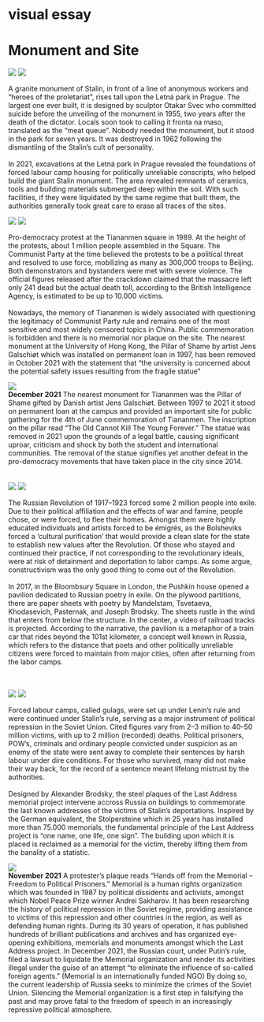 <div class="full-height">

# visual essay
# Monument and Site

</div>


<!-- Letna Park Labour Camp -->


<div class="img-container">
  <img src="content/images/06-stalin-monument-in-prague.jpg">
  <img src="content/images/06-stalin-monument-in-prague-2.jpg" class="padding-top">
</div>

A granite monument of Stalin, in front of a line of anonymous workers and “heroes of the proletariat”, rises tall upon the Letná park in Prague. The largest one ever built, it is designed by sculptor Otakar Svec who committed suicide before the unveiling of the monument in 1955, two years after the death of the dictator. Locals soon took to calling it fronta na maso, translated as the “meat queue”. Nobody needed the monument, but it stood in the park for seven years. It was destroyed in 1962 following the dismantling of the Stalin’s cult of personality. <br><br>In 2021, excavations at the Letná park in Prague revealed the foundations of forced labour camp housing for politically unreliable conscripts, who helped build the giant Stalin monument. The area revealed remnants of ceramics, tools and building materials submerged deep within the soil. With such facilities, if they were liquidated by the same regime that built them, the authorities generally took great care to erase all traces of the sites.


<!-- Tiananmen Square Massacre -->


<div class="img-container">
  <img src="content/images/06-tiananmen-massacre.jpg" >
  <img src="content/images/06-tiananmen-massacre-2.jpg" class="padding-top">
</div>

Pro-democracy protest at the Tiananmen square in 1989. At the height of the protests, about 1 million people assembled in the Square. The Communist Party at the time believed the protests to be a political threat and resolved to use force, mobilizing as many as 300,000 troops to Beijing. Both demonstrators and bystanders were met with severe violence. The official figures released after the crackdown claimed that the massacre left only 241 dead but the actual death toll, according to the British Intelligence Agency, is estimated to be up to 10.000 victims. <br><br>Nowadays, the memory of Tiananmen is widely associated with questioning the legitimacy of Communist Party rule and remains one of the most sensitive and most widely censored topics in China. Public commemoration is forbidden and there is no memorial nor plaque on the site. The nearest monument at the University of Hong Kong, the Pillar of Shame by artist Jens Galschiøt which was installed on permanent loan in 1997, has been removed in October 2021 with the statement that “the university is concerned about the potential safety issues resulting from the fragile statue”



<div class="img-container">
<img class="align-self" src="content/images/06-tiananmen-massacre-pillar-of-shame.jpg">
          <div class="img-caption">
          <b>December 2021</b> The nearest monument for Tiananmen was the Pillar of Shame gifted by Danish artist Jens Galschiøt. Between 1997 to 2021 it stood on permanent loan at the campus and provided an important site for public gathering for the 4th of June commemoration of Tiananmen. The inscription on the pillar read “The Old Cannot Kill The Young Forever.” The statue was removed in 2021 upon the grounds of a legal battle, causing significant uproar, criticism and shock by both the student and international communities. The removal of the statue signifies yet another defeat in the pro-democracy movements that have taken place in the city since 2014.

          
</div>
</div>
</div>
<br><br>

<!-- Gulag Deportations of Artists -->
<div class="img-container">
  <img src="content/images/06-alexander-brodsky.jpg">
  <img src="content/images/06-alexander-brodsky-2.jpg" class="padding-top">
</div>

The Russian Revolution of 1917–1923 forced some 2 million people into exile. Due to their political affiliation and the effects of war and famine, people chose, or were forced, to flee their homes. Amongst them were highly educated individuals and artists forced to be émigrés, as the Bolsheviks forced a ‘cultural purification’ that would provide a clean slate for the state to establish new values after the Revolution. Of those who stayed and continued their practice, if not corresponding to the revolutionary ideals, were at risk of detainment and deportation to labor camps. As some argue, constructivism was the only good thing to come out of the Revolution.<br><br> In 2017, in the Bloombsury Square in London, the Pushkin house opened a pavilion dedicated to Russian poetry in exile. On the plywood partitions, there are paper sheets with poetry by Mandelstam, Tsvetaeva, Khodasevich, Pasternak, and Joseph Brodsky. The sheets rustle in the wind that enters from below the structure. In the center, a video of railroad tracks is projected. According to the narrative, the pavilion is a metaphor of a train car that rides beyond the 101st kilometer, a concept well known in Russia, which refers to the distance that poets and other politically unreliable citizens were forced to maintain from major cities, often after returning from the labor camps.
<br><br><br>

<!-- Gulag Deportations -->

<div class="img-container">
  <img src="content/images/06-gulag-deportations.jpg" >
  <img src="content/images/06-gulag-deportations-2.jpg" class="padding-top">
</div>

   
Forced labour camps, called gulags, were set up under Lenin’s rule and were continued under Stalin’s rule, serving as a major instrument of political repression in the Soviet Union. Cited figures vary from 2–3 million to 40–50 million victims, with up to 2 million (recorded) deaths. Political prisoners, POW’s, criminals and ordinary people convicted under suspicion as an enemy of the state were sent away to complete their sentences by harsh labour under dire conditions. For those who survived, many did not make their way back, for the record of a sentence meant lifelong mistrust by the authorities. <br><br>Designed by Alexander Brodsky, the steel plaques of the Last Address memorial project intervene accross Russia on buildings to commemorate the last known addresses of the victims of Stalin’s deportations. Inspired by the German equivalent, the Stolpersteine which in 25 years has installed more than 75.000 memorials, the fundamental principle of the Last Address project is “one name, one life, one sign”. The building upon which it is placed is reclaimed as a memorial for the victim, thereby lifting them from the banality of a statistic.
</div>  

<div class="img-container">
<img class="align-self" src="content/images/06-memorial-organisation-liquidation.jpg">
          <div class="img-caption">
          <b>November 2021</b> A protester’s plaque reads “Hands off from the Memorial – Freedom to Political Prisoners.” Memorial is a human rights organization which was founded in 1987 by political dissidents and activists, amongst which Nobel Peace Prize winner Andrei Sakharov. It has been researching the history of political repression in the Soviet regime, providing assistance to victims of this repression and other countries in the region, as well as defending human rights. During its 30 years of operation, it has published hundreds of brilliant publications and archives and has organized eye-opening exhibitions, memorials and monuments amongst which the Last Address project. In December 2021, the Russian court, under Putin’s rule, filed a lawsuit to liquidate the Memorial organization and render its activities illegal under the guise of an attempt “to eliminate the influence of so-called foreign agents.” (Memorial is an internationally funded NGO) By doing so, the current leadership of Russia seeks to minimize the crimes of the Soviet Union. Silencing the Memorial organization is a first step in falsifying the past and may prove fatal to the freedom of speech in an increasingly repressive political atmosphere.
          </div>
</div>
</div>
